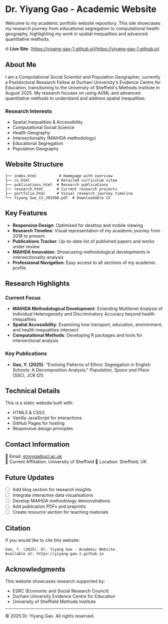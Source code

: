 # Dr. Yiyang Gao - Academic Website

Welcome to my academic portfolio website repository. This site showcases my research journey from educational segregation to computational health geography, highlighting my work in spatial inequalities and advanced quantitative methods.

🌐 **Live Site**: [https://yiyang-gao-1.github.io](https://yiyang-gao-1.github.io)

## About Me

I am a Computational Social Scientist and Population Geographer, currently a Postdoctoral Research Fellow at Durham University's Evidence Centre for Education, transitioning to the University of Sheffield's Methods Institute in August 2025. My research focuses on using AI/ML and advanced quantitative methods to understand and address spatial inequalities.

### Research Interests
- Spatial Inequalities & Accessibility
- Computational Social Science
- Health Geography
- Intersectionality (MAIHDA methodology)
- Educational Segregation
- Population Geography

## Website Structure

```
├── index.html          # Homepage with overview
├── cv.html            # Detailed curriculum vitae
├── publications.html  # Research publications
├── research.html      # Current research projects
├── portfolio.html     # Visual research journey timeline
└── Yiyang Gao_CV_202508.pdf  # Downloadable CV
```

## Key Features

- **Responsive Design**: Optimised for desktop and mobile viewing
- **Research Timeline**: Visual representation of my academic journey from 2018 to present
- **Publications Tracker**: Up-to-date list of published papers and works under review
- **MAIHDA Innovation**: Showcasing methodological developments in intersectionality analysis
- **Professional Navigation**: Easy access to all sections of my academic profile

## Research Highlights

### Current Focus
- **MAIHDA Methodological Development**: Extending Multilevel Analysis of Individual Heterogeneity and Discriminatory Accuracy beyond health inequalities
- **Spatial Accessibility**: Examining how transport, education, environment, and health inequalities intersect
- **Computational Methods**: Developing R packages and tools for intersectional analysis

### Key Publications
- **Gao, Y. (2025)**. "Evolving Patterns of Ethnic Segregation in English Schools: A Decomposition Analysis," *Population, Space and Place* [SSCI, JCR Q1]

## Technical Details

This is a static website built with:
- HTML5 & CSS3
- Vanilla JavaScript for interactions
- GitHub Pages for hosting
- Responsive design principles

## Contact Information

📧 Email: stnvyga@ucl.ac.uk  
🏫 Current Affiliation: University of Sheffield
📍 Location: Sheffield, UK

## Future Updates

- [ ] Add blog section for research insights
- [ ] Integrate interactive data visualisations
- [ ] Develop MAIHDA methodology demonstrations
- [ ] Add publication PDFs and preprints
- [ ] Create resource section for teaching materials

## Citation

If you would like to cite this website:

```
Gao, Y. (2025). Dr. Yiyang Gao - Academic Website. 
Available at: https://yiyang-gao-1.github.io
```

## Acknowledgments

This website showcases research supported by:
- ESRC (Economic and Social Research Council)
- Durham University Evidence Centre for Education
- University of Sheffield Methods Institute

---

© 2025 Dr. Yiyang Gao. All rights reserved.

